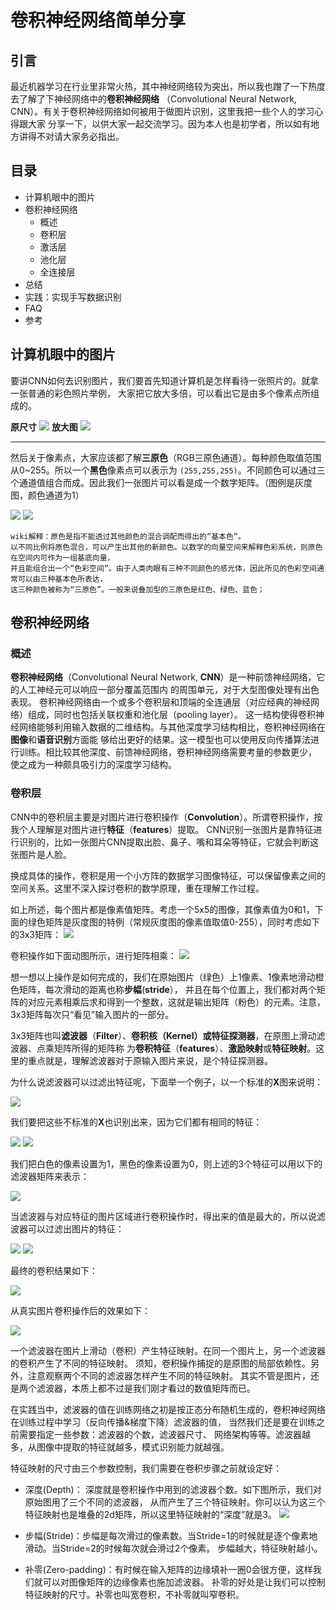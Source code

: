 # 卷积神经网络简单分享

## 引言

最近机器学习在行业里非常火热，其中神经网络较为突出，所以我也蹭了一下热度去了解了下神经网络中的**卷积神经网络**
（Convolutional Neural Network, CNN）。有关于卷积神经网络如何被用于做图片识别，这里我把一些个人的学习心得跟大家
分享一下，以供大家一起交流学习。因为本人也是初学者，所以如有地方讲得不对请大家务必指出。

## 目录
* 计算机眼中的图片
* 卷积神经网络
    * 概述
    * 卷积层
    * 激活层
    * 池化层
    * 全连接层
* 总结
* 实践：实现手写数据识别
* FAQ
* 参考

## 计算机眼中的图片

要讲CNN如何去识别图片，我们要首先知道计算机是怎样看待一张照片的。就拿一张普通的彩色照片举例，
大家把它放大多倍，可以看出它是由多个像素点所组成的。

**原尺寸**
![](doc/tim_s.jpg)
**放大图**
![](doc/tim_l.png)

***
然后关于像素点，大家应该都了解**三原色**（RGB三原色通道）。每种颜色取值范围从0~255。所以一个**黑色**像素点可以表示为
`(255,255,255)`。不同颜色可以通过三个通道值组合而成。因此我们一张图片可以看是成一个数字矩阵。（图例是灰度图，颜色通道为1）

![](doc/rgb.png)
![](doc/8.png)

    wiki解释：原色是指不能透过其他颜色的混合调配而得出的“基本色”。
    以不同比例将原色混合，可以产生出其他的新颜色。以数学的向量空间来解释色彩系统，则原色在空间内可作为一组基底向量，
    并且能组合出一个“色彩空间”。由于人类肉眼有三种不同颜色的感光体，因此所见的色彩空间通常可以由三种基本色所表达，
    这三种颜色被称为“三原色”。一般来说叠加型的三原色是红色、绿色、蓝色；

## 卷积神经网络

### 概述

**卷积神经网络**（Convolutional Neural Network, **CNN**）是一种前馈神经网络，它的人工神经元可以响应一部分覆盖范围内
的周围单元，对于大型图像处理有出色表现。
卷积神经网络由一个或多个卷积层和顶端的全连通层（对应经典的神经网络）组成，同时也包括关联权重和池化层（pooling layer）。
这一结构使得卷积神经网络能够利用输入数据的二维结构。与其他深度学习结构相比，卷积神经网络在**图像**和**语音识别**方面能
够给出更好的结果。这一模型也可以使用反向传播算法进行训练。相比较其他深度、前馈神经网络，卷积神经网络需要考量的参数更少，
使之成为一种颇具吸引力的深度学习结构。

### 卷积层

CNN中的卷积层主要是对图片进行卷积操作（**Convolution**）。所谓卷积操作，按我个人理解是对图片进行**特征**（**features**）提取。
CNN识别一张图片是靠特征进行识别的，比如一张图片CNN提取出脸、鼻子、嘴和耳朵等特征，它就会判断这张图片是人脸。

换成具体的操作，卷积是用一个小方阵的数据学习图像特征，可以保留像素之间的空间关系。这里不深入探讨卷积的数学原理，重在理解工作过程。

如上所述，每个图片都是像素值矩阵。考虑一个5x5的图像，其像素值为0和1，下面的绿色矩阵是灰度图的特例（常规灰度图的像素值取值0-255），同时考虑如下的3x3矩阵：
![](doc/con1.jpg)

卷积操作如下面动图所示，进行矩阵相乘：
![](doc/con2.gif)

想一想以上操作是如何完成的，我们在原始图片（绿色）上1像素、1像素地滑动橙色矩阵，每次滑动的距离也称**步幅**(**stride**），
并且在每个位置上，我们都对两个矩阵的对应元素相乘后求和得到一个整数，这就是输出矩阵（粉色）的元素。注意，3x3矩阵每次只“看见”输入图片的一部分。

3x3矩阵也叫**滤波器**（**Filter**）、**卷积核（Kernel）**或**特征探测器**，在原图上滑动滤波器、点乘矩阵所得的矩阵称
为**卷积特征**（**features**）、**激励映射**或**特征映射**。这里的重点就是，理解滤波器对于原输入图片来说，是个特征探测器。

为什么说滤波器可以过滤出特征呢，下面举一个例子，以一个标准的**X**图来说明：

![](doc/x.png)

我们要把这些不标准的**X**也识别出来，因为它们都有相同的特征：

![](doc/xx.png)
![](doc/xxx.png)

我们把白色的像素设置为1，黑色的像素设置为0，则上述的3个特征可以用以下的滤波器矩阵来表示：

![](doc/xxxx.png)

当滤波器与对应特征的图片区域进行卷积操作时，得出来的值是最大的，所以说滤波器可以过滤出图片的特征：

![](doc/xxxxx.png)
![](doc/xxxxxx.png)

最终的卷积结果如下：

![](doc/x1.png)

从真实图片卷积操作后的效果如下：

![](doc/convolution.png)

一个滤波器在图片上滑动（卷积）产生特征映射。在同一个图片上，另一个滤波器的卷积产生了不同的特征映射。
须知，卷积操作捕捉的是原图的局部依赖性。另外，注意观察两个不同的滤波器怎样产生不同的特征映射。
其实不管是图片，还是两个滤波器，本质上都不过是我们刚才看过的数值矩阵而已。

在实践当中，滤波器的值在训练网络之初是按正态分布随机生成的，卷积神经网络在训练过程中学习（反向传播&梯度下降）滤波器的值，
当然我们还是要在训练之前需要指定一些参数：滤波器的个数，滤波器尺寸、
网络架构等等。滤波器越多，从图像中提取的特征就越多，模式识别能力就越强。

特征映射的尺寸由三个参数控制，我们需要在卷积步骤之前就设定好：
* 深度(Depth)： 深度就是卷积操作中用到的滤波器个数。如下图所示，我们对原始图用了三个不同的滤波器，
从而产生了三个特征映射。你可以认为这三个特征映射也是堆叠的2d矩阵，所以这里特征映射的“深度”就是3。
![](doc/c1.jpg)

* 步幅(Stride)：步幅是每次滑过的像素数。当Stride=1的时候就是逐个像素地滑动。当Stride=2的时候每次就会滑过2个像素。
步幅越大，特征映射越小。

* 补零(Zero-padding)：有时候在输入矩阵的边缘填补一圈0会很方便，这样我们就可以对图像矩阵的边缘像素也施加滤波器。
补零的好处是让我们可以控制特征映射的尺寸。补零也叫宽卷积，不补零就叫窄卷积。
